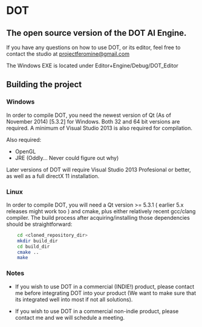 # DOT
## The open source version of the DOT AI Engine.

If you have any questions on how to use DOT, or its editor, feel free to contact the studio at projectferomine@gmail.com

The Windows EXE is located under Editor+Engine/Debug/DOT_Editor

## Building the project

### Windows
In order to compile DOT, you need the newest version of Qt (As of November 2014) [5.3.2] for Windows.
Both 32 and 64 bit versions are required. A minimum of Visual Studio 2013 is also required for compilation.

Also required:
* OpenGL
* JRE (Oddly... Never could figure out why)

Later versions of DOT will require Visual Studio 2013 Profesional or better, as well as a full
directX 11 installation.

### Linux
In order to compile DOT, you will need a Qt version >= 5.3.1 ( earlier 5.x releases might work too ) and cmake, plus either relatively recent gcc/clang compiler.
The build process after acquiring/installing those dependencies should be straightforward:

```bash
    cd <cloned_repository_dir>
    mkdir build_dir
    cd build_dir
    cmake ..
    make
```

### Notes
* If you wish to use DOT in a commercial (INDIE!) product, please contact me before integrating DOT into your product (We want to make sure that its integrated well into most if not all solutions).

* If you wish to use DOT in a commercial non-indie product, please contact me and we will schedule a meeting.
